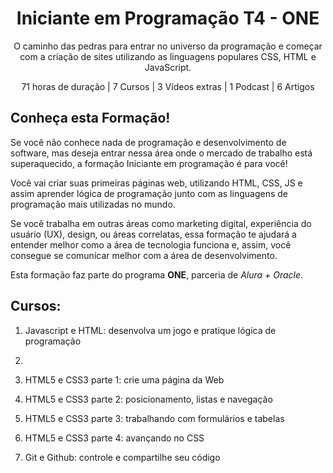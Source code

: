 <div align="center">
<h1>Iniciante em Programação T4 - ONE</h1>
<p>O caminho das pedras para entrar no universo da programação e começar com a criação de sites utilizando as linguagens populares CSS, HTML e JavaScript.</p>
<p>71 horas de duração | 7 Cursos | 3 Vídeos extras | 1 Podcast | 6 Artigos</p>
</div>

## Conheça esta Formação!

Se você não conhece nada de programação e desenvolvimento de software, mas deseja entrar nessa área onde o mercado de trabalho está superaquecido, a formação Iniciante em programação é para você!

Você vai criar suas primeiras páginas web, utilizando HTML, CSS, JS e assim aprender lógica de programação junto com as linguagens de programação mais utilizadas no mundo.

Se você trabalha em outras áreas como marketing digital, experiência do usuário (UX), design, ou áreas correlatas, essa formação te ajudará a entender melhor como a área de tecnologia funciona e, assim, você consegue se comunicar melhor com a área de desenvolvimento.

Esta formação faz parte do programa **ONE**, parceria de *Alura + Oracle*.

## Cursos: 

1. Javascript e HTML: desenvolva um jogo e pratique lógica de programação 

2. 

3. HTML5 e CSS3 parte 1: crie uma página da Web

4. HTML5 e CSS3 parte 2: posicionamento, listas e navegação 

5. HTML5 e CSS3 parte 3: trabalhando com formulários e tabelas

6. HTML5 e CSS3 parte 4: avançando no CSS 

7. Git e Github: controle e compartilhe seu código